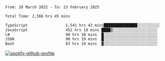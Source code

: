 <!--START_SECTION:waka-->

```txt
From: 20 March 2022 - To: 23 February 2025

Total Time: 2,566 hrs 45 mins

TypeScript                 1,541 hrs 42 mins███████████████░░░░░░░░░░   60.06 %
JavaScript                 452 hrs 18 mins ████▒░░░░░░░░░░░░░░░░░░░░   17.62 %
C#                         98 hrs 38 mins  █░░░░░░░░░░░░░░░░░░░░░░░░   03.84 %
JSON                       90 hrs 19 mins  █░░░░░░░░░░░░░░░░░░░░░░░░   03.52 %
Bash                       83 hrs 19 mins  ▓░░░░░░░░░░░░░░░░░░░░░░░░   03.25 %
```

<!--END_SECTION:waka-->
[![spotify-github-profile](https://spotify-github-profile.vercel.app/api/view?uid=c00zprrvy9xiloa9qnco3hmng&cover_image=true&theme=novatorem&show_offline=false&background_color=121212&bar_color=53b14f&bar_color_cover=false)](https://spotify-github-profile.vercel.app/api/view?uid=c00zprrvy9xiloa9qnco3hmng&redirect=true)



